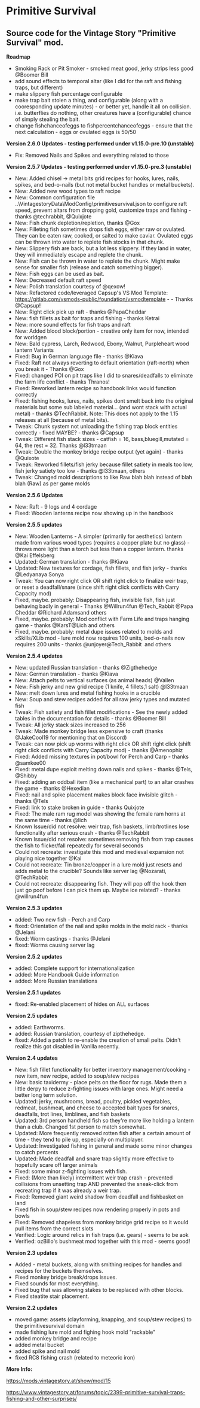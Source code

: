 # Primitive Survival
<h2>Source code for the Vintage Story "Primitive Survival" mod.</h2>


**Roadmap**

 - Smoking Rack or Pit Smoker - smoked meat good, jerky strips less good @Boomer Bill
 - add sound effects to temporal altar (like I did for the raft and fishing traps, but different)
 - make slippery fish percentage configurable
 - make trap bait stolen a thing, and configurable (along with a cooresponding update minutes) - or better yet, handle it all on collision. i.e. butterflies do nothing, other creatures have a (configurable) chance of simply stealing the bait.
 - change fishchanceofeggs to fishpercentchanceofeggs - ensure that the next calculation - eggs or ovulated eggs is 50/50

**Version 2.6.0 Updates - testing performed under v1.15.0-pre.10 (unstable)**
- Fix: Removed Nails and Spikes and everything related to those


**Version 2.5.7 Updates - testing performed under v1.15.0-pre.3 (unstable)**
- New: Added chisel -> metal bits grid recipes for hooks, lures, nails, spikes, and bed-o-nails (but not metal bucket handles or metal buckets).
- New: Added new wood types to raft recipe
- New: Common configuration file ..\VintagestoryData\ModConfig\primitivesurvival.json to configure raft speed, prevent altars from dropping gold, customize traps and fishing - thanks @techrabbit, @Quixjote
- New: Fish chunk depletion/repletion, thanks @Gox
- New: Filleting fish sometimes drops fish eggs, either raw or ovulated.  They can be eaten raw, cooked, or salted to make caviar.  Ovulated eggs can be thrown into water to replete fish stocks in that chunk.
- New: Slippery fish are back, but a lot less slippery.  If they land in water, they will immediately escape and replete the chunk.
- New: Fish can be thrown in water to replete the chunk.  Might make sense for smaller fish (release and catch something bigger).
- New: Fish eggs can be used as bait.
- New: Decreased default raft speed
- New: Polish translation courtesy of @qexow!
- New: Refactored code/leveraged Capsup's VS Mod Template: https://gitlab.com/vsmods-public/foundation/vsmodtemplate - - Thanks @Capsup!
- New: Right click pick up raft - thanks @PapaCheddar
- New: fish fillets as bait for traps and fishing - thanks Ketrai
- New: more sound effects for fish traps and raft
- New: Added blood block/portion - creative only item for now, intended for worldgen
- New: Bald cypress, Larch, Redwood, Ebony, Walnut, Purpleheart wood lantern Variants
- Fixed: Bug in German language file - thanks @Kiava
- Fixed: Raft not always reverting to default orientation (raft-north) when you break it - Thanks @Gox
- Fixed: changed POI on pit traps like I did to snares/deadfalls to eliminate the farm life conflict - thanks Thranos!
- Fixed: Reworked lantern recipe so handbook links would function correctly
- Fixed: fishing hooks, lures, nails, spikes dont smelt back into the original materials but some sub labeled material... (and wont stack with actual metal) - thanks @TechRabbit.  Note: This does not apply to the 1.15 releases at all (because of metal bits).
- Tweak: Chunk system not unloading the fishing trap block entities correctly - fixed MAYBE? - thanks @Capsup
- Tweak: Different fish stack sizes - catfish = 16, bass,bluegill,mutated = 64, the rest = 32. Thanks @l33tmaan
- Tweak: Double the monkey bridge recipe output (yet again) - thanks @Quixote
- Tweak: Reworked fillets/fish jerky because fillet satiety in meals too low, fish jerky satiety too low - thanks @l33tmaan, others
- Tweak: Changed mold descriptions to like Raw blah blah instead of blah blah (Raw) as per game molds


**Version 2.5.6 Updates**

- New: Raft - 9 logs and 4 cordage
- Fixed: Wooden lanterns recipe now showing up in the handbook

**Version 2.5.5 updates**

 - New: Wooden Lanterns - A simpler (primarily for aesthetics) lantern made from various wood types (requires a copper plate but no glass) - throws more light than a torch but less than a copper lantern. thanks @Kai Effelsberg
 - Updated: German translation - thanks @Kiava
 - Updated: New textures for cordage, fish fillets, and fish jerky - thanks @Ledyanaya Sonya
 - Tweak: You can now right click OR shift right click to finalize weir trap, or reset a deadfall/snare (since shift right click conflicts with Carry Capacity mod)
 - Fixed, maybe. probably: Disappearing fish, invisible fish, fish just behaving badly in general - Thanks @Willrun4fun @Tech_Rabbit @Papa Cheddar @Richard Adamsand others
 - Fixed, maybe. probably: Mod conflict with Farm Life and traps hanging game - thanks @KarsT@Lich and others
 - Fixed, maybe. probably: metal dupe issues related to molds and xSkills/XLib mod - lure mold now requires 100 units, bed-o-nails now requires 200 units - thanks @unjoyer@Tech_Rabbit  and others

**Version 2.5.4 updates**

 - New: updated Russian translation - thanks @Zigthehedge
 - New: German translation - thanks @Kiava
 - New: Attach pelts to vertical surfaces (as animal heads) @Vallen
 - New: Fish jerky and new grid recipe (1 knife, 4 fillets,1 salt) @l33tmaan
 - New: melt down lures and metal fishing hooks in a crucible
 - New: Soup and stew recipes added for all raw jerky types and mutated fish
 - Tweak: Fish satiety and fish fillet modifications - See the newly added tables in the documentation for details - thanks @Boomer Bill
 - Tweak: All jerky stack sizes increased to 256
 - Tweak: Made monkey bridge less expensive to craft (thanks @JakeCool19 for mentioning that on Discord)
 - Tweak: can now pick up worms with right click OR shift right click (shift right click conflicts with Carry Capacity mod) - thanks @Amenophiz
 - Fixed: Added missing textures in pot/bowl for Perch and Carp - thanks @samkee00
 - Fixed: metal dupe exploit melting down nails and spikes - thanks @Tels, @Shibby
 - Fixed: adding an oddball item (like a mechanical part) to an altar crashes the game - thanks @Hexedian
 - Fixed: nail and spike placement makes block face invisible glitch - thanks @Tels
 - Fixed: link to stake broken in guide - thanks Quixjote
 - Fixed: The male ram rug model was showing the female ram horns at the same time - thanks @lich
 - Known Issue/did not resolve: weir trap, fish baskets, limb/trotlines lose functionality after serious crash - thanks @TechRabbit 
 - Known Issue/did not resolve: sometimes removing fish from trap causes the fish to flicker/fall repeatedly for several seconds
 - Could not recreate: investigate this mod and medieval expansion not playing nice together @Kai
 - Could not recreate: Tin bronze/copper in a lure mold just resets and adds metal to the crucible? Sounds like server lag @Nozarati, @TechRabbit
 - Could not recreate: disappearing fish.  They will pop off the hook then just go poof before I can pick them up.  Maybe ice related? - thanks @willrun4fun


**Version 2.5.3 updates**

 - added: Two new fish - Perch and Carp
 - fixed: Orientation of the nail and spike molds in the mold rack - thanks @Jelani
 - fixed: Worm castings - thanks @Jelani
 - fixed: Worms causing server lag
 
**Version 2.5.2 updates**

 - added: Complete support for internationalization
 - added: More Handbook Guide information
 - added: More Russian translations
 
**Version 2.5.1 updates**

 - fixed: Re-enabled placement of hides on ALL surfaces
 
**Version 2.5 updates**

 - added: Earthworms.
 - added: Russian translation, courtesy of zipthehedge.
 - fixed: Added a patch to re-enable the creation of small pelts.  Didn't realize this got disabled in Vanilla recently.

**Version 2.4 updates**

 - New: fish fillet functionality for better inventory management/cooking - new item, new recipe, added to soup/stew recipes
 - New: basic taxidermy - place pelts on the floor for rugs.  Made them a little derpy to reduce z-fighting issues with large ones.  Might need a better long term solution.
 - Updated: jerky, mushrooms, bread, poultry, pickled vegetables, redmeat, bushmeat, and cheese to accepted bait types for snares, deadfalls, trot lines, limblines, and fish baskets
 - Updated: 3rd person handheld fish so they're more like holding a lantern than a club.  Changed 1st person to match somewhat.
 - Updated: More frequently removed rotten fish after a certain amount of time - they tend to pile up, especially on multiplayer.
 - Updated: Investigated fishing in general and made some minor changes to catch percents
 - Updated: Made deadfall and snare trap slightly more effective to hopefully scare off larger animals
 - Fixed: some minor z-fighting issues with fish.
 - Fixed: (More than likely) intermittent weir trap crash - prevented collisions from unsetting trap AND prevented the sneak-click from recreating trap if it was already a weir trap.
 - Fixed: Removed giant weird shadow from deadfall and fishbasket on land
 - Fixed fish in soup/stew recipes now rendering properly in pots and bowls
 - Fixed: Removed shapeless from monkey bridge grid recipe so it would pull items from the correct slots
 - Verified: Logic around relics in fish traps (i.e. gears) - seems to be aok
 - Verified: ozBillo's bushmeat mod together with this mod - seems good!

**Version 2.3 updates**

 - Added - metal buckets, along with smithing recipes for handles and recipes for the buckets themselves.
 - Fixed monkey bridge break/drops issues.
 - Fixed sounds for most everything.
 - Fixed bug that was allowing stakes to be replaced with other blocks.
 - Fixed steatite stair placement.

**Version 2.2 updates**

- moved game: assets (clayforming, knapping, and soup/stew recipes) to the primitivesurvival domain
- made fishing lure mold and fighing hook mold "rackable"
- added monkey bridge and recipe
- added metal bucket
- added spike and nail mold 
- fixed RC8 fishing crash (related to meteoric iron)


**More Info:**

https://mods.vintagestory.at/show/mod/15

https://www.vintagestory.at/forums/topic/2399-primitive-survival-traps-fishing-and-other-surprises/
